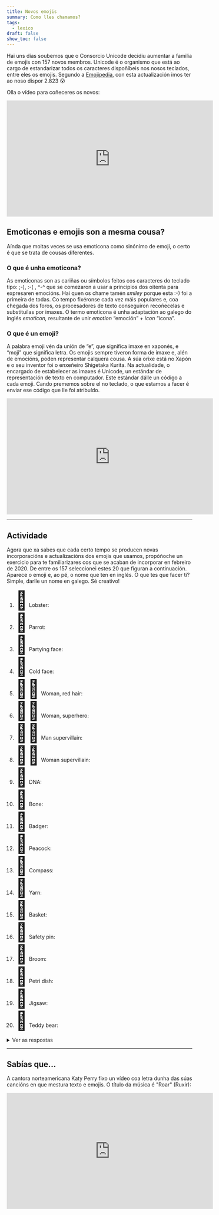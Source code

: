 ```yaml
---
title: Novos emojis
summary: Como lles chamamos?
tags:
  - lexico
draft: false
show_toc: false
---
```

Hai uns días soubemos que o Consorcio Unicode decidiu aumentar a familia de
emojis con 157 novos membros. Unicode é o organismo que está ao cargo de
estandarizar todos os caracteres dispoñíbeis nos nosos teclados, entre eles os
emojis. Segundo a [Emojipedia](https://emojipedia.org/), con esta actualización
imos ter ao noso dispor 2.823 😮

Olla o vídeo para coñeceres os novos:

<iframe width="560" height="315" src="https://www.youtube.com/embed/5qLDBQ583Y8?si=gRbKP3BobsVcBB17" title="YouTube video player" frameborder="0" allow="accelerometer; autoplay; clipboard-write; encrypted-media; gyroscope; picture-in-picture; web-share" allowfullscreen></iframe>

## Emoticonas e emojis son a mesma cousa?

Aínda que moitas veces se usa emoticona como sinónimo de emoji, o certo é que
se trata de cousas diferentes.

### O que é unha emoticona?

As emoticonas son as cariñas ou símbolos feitos cos caracteres do teclado tipo:
;-), :-( , ^-^ que se comezaron a usar a principios dos oitenta para expresaren
emocións. Hai quen os chame tamén *smiley* porque esta :-) foi a primeira de
todas. Co tempo fixéronse cada vez máis populares e, coa chegada dos foros, os
procesadores de texto conseguiron recoñecelas e substituílas por imaxes. O termo
emoticona é unha adaptación ao galego do inglés *emoticon,* resultante de unir
*emotion* “emoción” + *icon* “icona”.

### O que é un emoji?

A palabra emoji vén da unión de “e”, que significa imaxe en xaponés, e “moji”
que significa letra. Os emojis sempre tiveron forma de imaxe e, alén de
emocións, poden representar calquera cousa. A súa orixe está no Xapón e o seu
inventor foi o enxeñeiro Shigetaka Kurita. Na actualidade, o encargado de
estabelecer as imaxes é Unicode, un estándar de representación de texto en
computador. Este estándar dálle un código a cada emoji. Cando prememos sobre el
no teclado, o que estamos a facer é enviar ese código que lle foi atribuído.

<iframe width="560" height="315" src="https://www.youtube.com/embed/lhbslkj-Jv4" frameborder="0" allow="accelerometer; autoplay; encrypted-media; gyroscope; picture-in-picture" allowfullscreen></iframe>

- - -

## Actividade

Agora que xa sabes que cada certo tempo se producen novas incorporacións e
actualizacións dos emojis que usamos, propóñoche un exercicio para te familiarizares
cos que se acaban de incorporar en febreiro de 2020. De entre os 157 seleccionei
estes 20 que figuran a continuación. Aparece o emoji e, ao pé, o nome que ten en
inglés. O que tes que facer ti? Simple, darlle un nome en galego. Sé creativo!

<ol>
<li><span style="font-size:50px">🦞</span> Lobster: </li>
<li><span style="font-size:50px">🦜</span> Parrot: </li>
<li><span style="font-size:50px">🥳</span> Partying face: </li>
<li><span style="font-size:50px">🥶</span> Cold face: </li>
<li><span style="font-size:50px">👩‍🦰</span> Woman, red hair: </li>
<li><span style="font-size:50px">🦸‍♀️</span> Woman, superhero: </li>
<li><span style="font-size:50px">🦹‍♂️</span> Man supervillain: </li>
<li><span style="font-size:50px">🦹‍♀️</span> Woman supervillain:</li>
<li><span style="font-size:50px">🧬</span> DNA:  </li>
<li><span style="font-size:50px">🦴</span> Bone:  </li>
<li><span style="font-size:50px">🦡</span> Badger:</li>
<li><span style="font-size:50px">🦚</span> Peacock:</li>
<li><span style="font-size:50px">🧭</span> Compass:</li>
<li><span style="font-size:50px">🧶</span> Yarn:</li>
<li><span style="font-size:50px">🧺</span> Basket:</li>
<li><span style="font-size:50px">🧷</span> Safety pin: </li>
<li><span style="font-size:50px">🧹</span> Broom: </li>
<li><span style="font-size:50px">🧫</span> Petri dish:</li>
<li><span style="font-size:50px">🧩</span> Jigsaw:</li>
<li><span style="font-size:50px">🧸</span> Teddy bear:</li>
</ol>

<details> <summary>Ver as respostas</summary>
<ol>
<li><span style="font-size:50px">🦞</span> Lobster: lagosta </li>
<li><span style="font-size:50px">🦜</span> Parrot: papagaio </li>
<li><span style="font-size:50px">🥳</span> Partying face: cariña de festa ou cariña festeira </li>
<li><span style="font-size:50px">🥶</span> Cold face: cariña de frío ou cariña friorenta </li>
<li><span style="font-size:50px">👩‍🦰</span> Woman, red hair: roiba ou rubia </li>
<li><span style="font-size:50px">🦸‍♀️</span> Woman, superhero: superheroína </li>
<li><span style="font-size:50px">🦹‍♂️</span> Man supervillain: supervilán </li>
<li><span style="font-size:50px">🦹‍♀️</span> Woman supervillain: supervilá </li>
<li><span style="font-size:50px">🧬</span> DNA: ADN </li>
<li><span style="font-size:50px">🦴</span> Bone: óso </li>
<li><span style="font-size:50px">🦡</span> Badger: teixugo </li>
<li><span style="font-size:50px">🦚</span> Peacock: pavón </li>
<li><span style="font-size:50px">🧭</span> Compass: compás </li>
<li><span style="font-size:50px">🧶</span> Yarn: nobelo </li>
<li><span style="font-size:50px">🧺</span> Basket: cesta </li>
<li><span style="font-size:50px">🧷</span> Safety pin: prendedor </li>
<li><span style="font-size:50px">🧹</span> Broom: vasoira </li>
<li><span style="font-size:50px">🧫</span> Petri dish: placa de Petri </li>
<li><span style="font-size:50px">🧩</span> Jigsaw: quebracabezas </li>
<li><span style="font-size:50px">🧸</span> Teddy bear: osiño de peluche </li>
</ol>

</details>

- - -

## Sabías que...

A cantora norteamericana Katy Perry fixo un vídeo coa letra dunha das súas
cancións en que mestura texto e emojis. O título da música é "Roar" (Ruxir):

<iframe width="560" height="315" src="https://www.youtube.com/embed/e9SeJIgWRPk" frameborder="0" allow="accelerometer; autoplay; encrypted-media; gyroscope; picture-in-picture" allowfullscreen></iframe>
